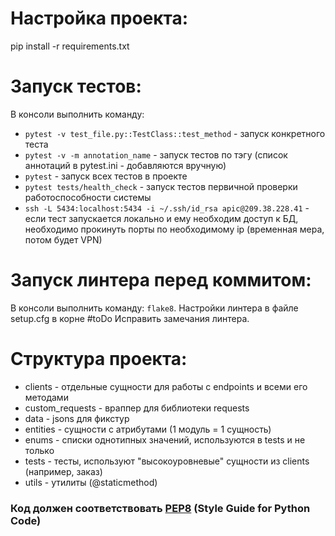 # Настройка проекта:
pip install -r requirements.txt

# Запуск тестов:
В консоли выполнить команду:
* `pytest -v test_file.py::TestClass::test_method` - запуск конкретного теста
* `pytest -v -m annotation_name` - запуск тестов по тэгу (список аннотаций в pytest.ini - добавляются вручную)
* `pytest` - запуск всех тестов в проекте
* `pytest tests/health_check` - запуск тестов первичной проверки работоспособности системы
* `ssh -L 5434:localhost:5434 -i ~/.ssh/id_rsa apic@209.38.228.41` - если 
  тест запускается локально и ему необходим доступ к БД, необходимо прокинуть 
  порты по необходимому ip (временная мера, потом будет VPN)

# Запуск линтера перед коммитом:
В консоли выполнить команду: `flake8`.
Настройки линтера в файле setup.cfg в корне
#toDo Исправить замечания линтера.

# Структура проекта:
* clients - отдельные сущности для работы с endpoints и всеми его методами
* custom_requests - враппер для библиотеки requests
* data - jsons для фикстур
* entities - сущности с атрибутами (1 модуль = 1 сущность)
* enums - списки однотипных значений, используются в tests и не только
* tests - тесты, используют "высокоуровневые" сущности из clients (например, заказ)
* utils - утилиты (@staticmethod)

### Код должен соответствовать [PEP8](https://peps.python.org/pep-0008/) (Style Guide for Python Code)
